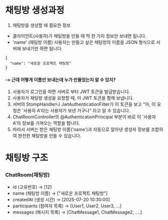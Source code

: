 # 채팅방 생성과정
1. 채팅방을 생성할 때 필요한 정보
 - 클라이언트(사용자)가 채팅방을 만들 때 딱 한 가지 정보만 보내면 됩니다.
 - 'name' (채팅방 이름)
사용자는 만들고 싶은 채팅방의 이름을 JSON 형식으로 서버에 보내기만 하면 됩니다.
```
{
  "name": "새로운 프로젝트 채팅방"
}
```

#### -> 근데 어떻게 이름만 보내는데 누가 만들었는지 알 수 있지?

1. 사용자가 로그인을 하면 서버로 부터 JWT 토큰을 발급받습니다.
2. 사용자가 채팅방 생성을 요청할 때, 이 JWT 토큰을 함께 보냅니다.
3. 서버의 StompHandler나 JwtAuthenticationFilter가 이 토큰을 보고 "아, 이 요청은 '사용자 A'라는 사용자가 보낸 거구나" 라고 알 수 있습니다.
4. ChatRoomController의 @AuthenticationPrincipal 부분이 바로 이 '사용자 A'의 정보를 가져오는 역할을 합니다.
5. 따라서 서버는 받은 채팅방 이름('name')과 자동으로 알아낸 생성자 정보를 조합하여 완전한 채팅방을 만들 수 있습니다.

# 채팅방 구조
### ChatRoom(채팅방)
- id (고유번호) -> [12]
- name (채팅방 이름) -> ["새로운 프로젝트 채팅방"]
- createdAt (생성 시간) -> [2025-07-20 10:30:00]
- participants (참여자 목록) ->  [User1, User2, User3, ...]
- messages (메시지 목록) ->  [ChatMessage1, ChatMessage2, ....]
